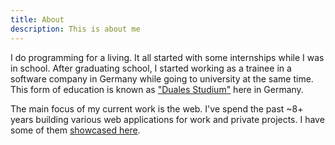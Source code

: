 ```yaml
---
title: About
description: This is about me
---
```


I do programming for a living. It all started with some internships while I was in school. After graduating school, I started
working as a trainee in a software company in Germany while going to university at the same time. This form of education is known
as ["Duales Studium"](http://dualesstudiuminformatik.de/) here in Germany.

The main focus of my current work is the web. I've spend the past ~8+ years building various web applications for work and
private projects. I have some of them [showcased here](/portfolio).
